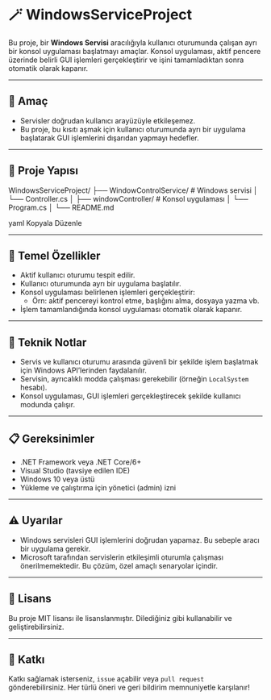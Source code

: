 # 🪄 WindowsServiceProject

Bu proje, bir **Windows Servisi** aracılığıyla kullanıcı oturumunda çalışan ayrı bir konsol uygulaması başlatmayı amaçlar. Konsol uygulaması, aktif pencere üzerinde belirli GUI işlemleri gerçekleştirir ve işini tamamladıktan sonra otomatik olarak kapanır.

---

## 📌 Amaç

- Servisler doğrudan kullanıcı arayüzüyle etkileşemez.
- Bu proje, bu kısıtı aşmak için kullanıcı oturumunda ayrı bir uygulama başlatarak GUI işlemlerini dışarıdan yapmayı hedefler.

---

## 🧱 Proje Yapısı

WindowsServiceProject/ ├── WindowControlService/ # Windows servisi │ └── Controller.cs │ ├── windowController/ # Konsol uygulaması │ └── Program.cs │ └── README.md

yaml
Kopyala
Düzenle

---

## 🔧 Temel Özellikler

- Aktif kullanıcı oturumu tespit edilir.
- Kullanıcı oturumunda ayrı bir uygulama başlatılır.
- Konsol uygulaması belirlenen işlemleri gerçekleştirir:
  - Örn: aktif pencereyi kontrol etme, başlığını alma, dosyaya yazma vb.
- İşlem tamamlandığında konsol uygulaması otomatik olarak kapanır.

---

## 🧠 Teknik Notlar

- Servis ve kullanıcı oturumu arasında güvenli bir şekilde işlem başlatmak için Windows API’lerinden faydalanılır.
- Servisin, ayrıcalıklı modda çalışması gerekebilir (örneğin `LocalSystem` hesabı).
- Konsol uygulaması, GUI işlemleri gerçekleştirecek şekilde kullanıcı modunda çalışır.

---

## 📋 Gereksinimler

- .NET Framework veya .NET Core/6+
- Visual Studio (tavsiye edilen IDE)
- Windows 10 veya üstü
- Yükleme ve çalıştırma için yönetici (admin) izni

---

## ⚠️ Uyarılar

- Windows servisleri GUI işlemlerini doğrudan yapamaz. Bu sebeple aracı bir uygulama gerekir.
- Microsoft tarafından servislerin etkileşimli oturumla çalışması önerilmemektedir. Bu çözüm, özel amaçlı senaryolar içindir.

---

## 📝 Lisans

Bu proje MIT lisansı ile lisanslanmıştır. Dilediğiniz gibi kullanabilir ve geliştirebilirsiniz.

---

## 🙋 Katkı

Katkı sağlamak isterseniz, `issue` açabilir veya `pull request` gönderebilirsiniz. Her türlü öneri ve geri bildirim memnuniyetle karşılanır!
